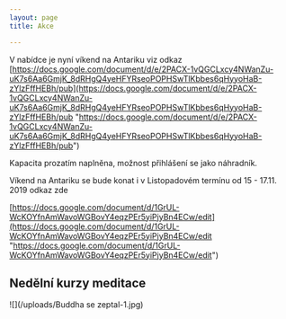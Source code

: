 ```yaml
---
layout: page
title: Akce

---
```

V nabídce je nyní víkend na Antariku viz odkaz [https://docs.google.com/document/d/e/2PACX-1vQGCLxcy4NWanZu-uK7s6Aa6GmjK_8dRHgQ4yeHFYRseoPOPHSwTlKbbes6qHyyoHaB-zYlzFffHEBh/pub](https://docs.google.com/document/d/e/2PACX-1vQGCLxcy4NWanZu-uK7s6Aa6GmjK_8dRHgQ4yeHFYRseoPOPHSwTlKbbes6qHyyoHaB-zYlzFffHEBh/pub "https://docs.google.com/document/d/e/2PACX-1vQGCLxcy4NWanZu-uK7s6Aa6GmjK_8dRHgQ4yeHFYRseoPOPHSwTlKbbes6qHyyoHaB-zYlzFffHEBh/pub")

Kapacita prozatím naplněna, možnost přihlášení se jako náhradník.

Víkend na Antariku se bude konat i v Listopadovém termínu od 15 - 17.11. 2019 odkaz zde

[https://docs.google.com/document/d/1GrUL-WcKOYfnAmWavoWGBovY4eqzPEr5yiPjyBn4ECw/edit](https://docs.google.com/document/d/1GrUL-WcKOYfnAmWavoWGBovY4eqzPEr5yiPjyBn4ECw/edit "https://docs.google.com/document/d/1GrUL-WcKOYfnAmWavoWGBovY4eqzPEr5yiPjyBn4ECw/edit")

## Nedělní kurzy meditace

![](/uploads/Buddha se zeptal-1.jpg)